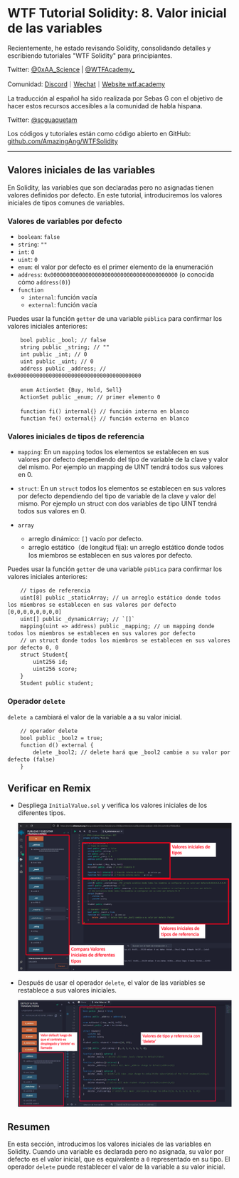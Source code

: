 # WTF Tutorial Solidity: 8. Valor inicial de las variables

Recientemente, he estado revisando Solidity, consolidando detalles y escribiendo tutoriales "WTF Solidity" para principiantes.

Twitter: [@0xAA_Science](https://twitter.com/0xAA_Science) | [@WTFAcademy_](https://twitter.com/WTFAcademy_)

Comunidad: [Discord](https://discord.gg/5akcruXrsk)｜[Wechat](https://docs.google.com/forms/d/e/1FAIpQLSe4KGT8Sh6sJ7hedQRuIYirOoZK_85miz3dw7vA1-YjodgJ-A/viewform?usp=sf_link)｜[Website wtf.academy](https://wtf.academy)

La traducción al español ha sido realizada por Sebas G con el objetivo de hacer estos recursos accesibles a la comunidad de habla hispana.

Twitter: [@scguaquetam](https://twitter.com/scguaquetam)

Los códigos y tutoriales están como código abierto en GitHub: [github.com/AmazingAng/WTFSolidity](https://github.com/AmazingAng/WTFSolidity)


-----

## Valores iniciales de las variables

En Solidity, las variables que son declaradas pero no asignadas tienen valores definidos por defecto. En este tutorial, introduciremos los valores iniciales de tipos comunes de variables.

### Valores de variables por defecto

- `boolean`: `false`
- `string`: `""`
- `int`: `0`
- `uint`: `0`
- `enum`: el valor por defecto es el primer elemento de la enumeración
- `address`: `0x0000000000000000000000000000000000000000` (o conocida cómo `address(0)`)
- `function`
    - `internal`: función vacía
    - `external`: función vacía

Puedes usar la función `getter` de una variable `pública` para confirmar los valores iniciales anteriores:

```solidity
    bool public _bool; // false
    string public _string; // ""
    int public _int; // 0
    uint public _uint; // 0
    address public _address; // 0x0000000000000000000000000000000000000000

    enum ActionSet {Buy, Hold, Sell}
    ActionSet public _enum; // primer elemento 0

    function fi() internal{} // función interna en blanco
    function fe() external{} // función externa en blanco
```

### Valores iniciales de tipos de referencia

- `mapping`: En un `mapping` todos los elementos se establecen en sus valores por defecto dependiendo del tipo de variable de la clave y valor del mismo. Por ejemplo un mapping de UINT tendrá todos sus valores en 0.
- `struct`: En un `struct` todos los elementos se establecen en sus valores por defecto dependiendo del tipo de variable de la clave y valor del mismo. Por ejemplo un struct con dos variables de tipo UINT tendrá todos sus valores en 0. 

- `array`
    - arreglo dinámico: `[]` vacío por defecto.
    - arreglo estático（de longitud fija): un arreglo estático donde todos los miembros se establecen en sus valores por defecto.

Puedes usar la función `getter` de una variable `pública` para confirmar los valores iniciales anteriores:

```solidity
    // tipos de referencia
    uint[8] public _staticArray; // un arreglo estático donde todos los miembros se establecen en sus valores por defecto [0,0,0,0,0,0,0,0]
    uint[] public _dynamicArray; // `[]`
    mapping(uint => address) public _mapping; // un mapping donde todos los miembros se establecen en sus valores por defecto
    // un struct donde todos los miembros se establecen en sus valores por defecto 0, 0
    struct Student{
        uint256 id;
        uint256 score; 
    }
    Student public student;
```

### Operador `delete`

`delete a` cambiará el valor de la variable a a su valor inicial.

```solidity
    // operador delete
    bool public _bool2 = true; 
    function d() external {
        delete _bool2; // delete hará que _bool2 cambie a su valor por defecto (false)
    }
```

## Verificar en Remix

- Despliega `InitialValue.sol` y verifica los valores iniciales de los diferentes tipos.

    ![](./img/8-1_es.png)

- Después de usar el operador `delete`, el valor de las variables se restablece a sus valores iniciales.

    ![](./img/8-2_es.png)

## Resumen

En esta sección, introducimos los valores iniciales de las variables en Solidity. Cuando una variable es declarada pero no asignada, su valor por defecto es el valor inicial, que es equivalente a `0` representado en su tipo. El operador `delete` puede restablecer el valor de la variable a su valor inicial.
